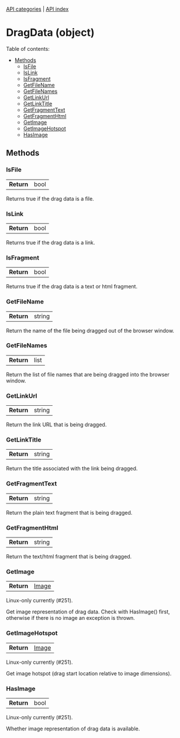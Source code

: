 [API categories](API-categories.md) | [API index](API-index.md)


# DragData (object)


Table of contents:
* [Methods](#methods)
  * [IsFile](#isfile)
  * [IsLink](#islink)
  * [IsFragment](#isfragment)
  * [GetFileName](#getfilename)
  * [GetFileNames](#getfilenames)
  * [GetLinkUrl](#getlinkurl)
  * [GetLinkTitle](#getlinktitle)
  * [GetFragmentText](#getfragmenttext)
  * [GetFragmentHtml](#getfragmenthtml)
  * [GetImage](#getimage)
  * [GetImageHotspot](#getimagehotspot)
  * [HasImage](#hasimage)


## Methods

### IsFile

| | |
| --- | --- |
| __Return__ | bool |

Returns true if the drag data is a file.

### IsLink

| | |
| --- | --- |
| __Return__ | bool |

Returns true if the drag data is a link.


### IsFragment

| | |
| --- | --- |
| __Return__ | bool |

Returns true if the drag data is a text or html fragment.


### GetFileName

| | |
| --- | --- |
| __Return__ | string |


Return the name of the file being dragged out of the browser window.


### GetFileNames

| | |
| --- | --- |
| __Return__ | list |


Return the list of file names that are being dragged into the browser window.

### GetLinkUrl

| | |
| --- | --- |
| __Return__ | string |


Return the link URL that is being dragged.


### GetLinkTitle

| | |
| --- | --- |
| __Return__ | string |

Return the title associated with the link being dragged.


### GetFragmentText

| | |
| --- | --- |
| __Return__ | string |

Return the plain text fragment that is being dragged.


### GetFragmentHtml

| | |
| --- | --- |
| __Return__ | string |

Return the text/html fragment that is being dragged.


### GetImage

| | |
| --- | --- |
| __Return__ | [Image](Image.md) |

Linux-only currently (#251).

Get image representation of drag data. Check with HasImage() first,
otherwise if there is no image an exception is thrown.


### GetImageHotspot

| | |
| --- | --- |
| __Return__ | [Image](Image.md) |

Linux-only currently (#251).

Get image hotspot (drag start location relative to image dimensions).


### HasImage

| | |
| --- | --- |
| __Return__ | bool |

Linux-only currently (#251).

Whether image representation of drag data is available.

